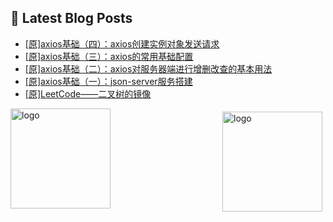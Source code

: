 ## 📕 Latest Blog Posts

<!-- BLOG-POST-LIST:START -->
- [[原]axios基础（四）：axios创建实例对象发送请求](https://blog.csdn.net/sinat_41696687/article/details/114876513)
- [[原]axios基础（三）：axios的常用基础配置](https://blog.csdn.net/sinat_41696687/article/details/114876106)
- [[原]axios基础（二）：axios对服务器端进行增删改查的基本用法](https://blog.csdn.net/sinat_41696687/article/details/114868933)
- [[原]axios基础（一）：json-server服务搭建](https://blog.csdn.net/sinat_41696687/article/details/114867227)
- [[原]LeetCode——二叉树的镜像](https://blog.csdn.net/sinat_41696687/article/details/114866814)
<!-- BLOG-POST-LIST:END -->
<img src="https://github-readme-stats.vercel.app/api?username=qq1120637483&show_icons=true" alt="logo" height="160" align="right" style="margin: 5px; margin-bottom: 20px;" />

<img src="https://github-profile-trophy.vercel.app/?username=qq1120637483&theme=flat&column=7" alt="logo" height="160" align="center" style="margin: auto; margin-bottom: 20px;" />


<!--
**qq1120637483/qq1120637483** is a ✨ _special_ ✨ repository because its `README.md` (this file) appears on your GitHub profile.

Here are some ideas to get you started:

- 🔭 I’m currently working on ...
- 🌱 I’m currently learning ...
- 👯 I’m looking to collaborate on ...
- 🤔 I’m looking for help with ...
- 💬 Ask me about ...
- 📫 How to reach me: ...
- 😄 Pronouns: ...
- ⚡ Fun fact: ...
-->
